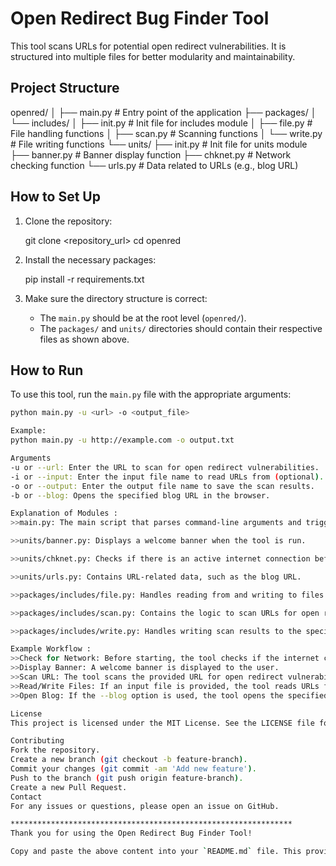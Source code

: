 # Open Redirect Bug Finder Tool

This tool scans URLs for potential open redirect vulnerabilities. It is structured into multiple files for better modularity and maintainability.

## Project Structure

openred/
│
├── main.py # Entry point of the application
├── packages/
│ └── includes/
│ ├── init.py # Init file for includes module
│ ├── file.py # File handling functions
│ ├── scan.py # Scanning functions
│ └── write.py # File writing functions
└── units/
├── init.py # Init file for units module
├── banner.py # Banner display function
├── chknet.py # Network checking function
└── urls.py # Data related to URLs (e.g., blog URL)

## How to Set Up

1. Clone the repository:
   
    git clone <repository_url>
    cd openred
 

2. Install the necessary packages:
   
    pip install -r requirements.txt


3. Make sure the directory structure is correct:
    - The `main.py` should be at the root level (`openred/`).
    - The `packages/` and `units/` directories should contain their respective files as shown above.

## How to Run

To use this tool, run the `main.py` file with the appropriate arguments:

```bash
python main.py -u <url> -o <output_file>

Example:
python main.py -u http://example.com -o output.txt

Arguments
-u or --url: Enter the URL to scan for open redirect vulnerabilities.
-i or --input: Enter the input file name to read URLs from (optional).
-o or --output: Enter the output file name to save the scan results.
-b or --blog: Opens the specified blog URL in the browser.

Explanation of Modules :
>>main.py: The main script that parses command-line arguments and triggers the relevant functions.

>>units/banner.py: Displays a welcome banner when the tool is run.

>>units/chknet.py: Checks if there is an active internet connection before proceeding with scans.

>>units/urls.py: Contains URL-related data, such as the blog URL.

>>packages/includes/file.py: Handles reading from and writing to files.

>>packages/includes/scan.py: Contains the logic to scan URLs for open redirect vulnerabilities.

>>packages/includes/write.py: Handles writing scan results to the specified output file.

Example Workflow :
>>Check for Network: Before starting, the tool checks if the internet connection is available.
>>Display Banner: A welcome banner is displayed to the user.
>>Scan URL: The tool scans the provided URL for open redirect vulnerabilities.
>>Read/Write Files: If an input file is provided, the tool reads URLs from it. Results are written to the specified output file.
>>Open Blog: If the --blog option is used, the tool opens the specified blog URL in the browser.

License
This project is licensed under the MIT License. See the LICENSE file for details.

Contributing
Fork the repository.
Create a new branch (git checkout -b feature-branch).
Commit your changes (git commit -am 'Add new feature').
Push to the branch (git push origin feature-branch).
Create a new Pull Request.
Contact
For any issues or questions, please open an issue on GitHub.

***************************************************************
Thank you for using the Open Redirect Bug Finder Tool!

Copy and paste the above content into your `README.md` file. This provides a comprehensive guide to your project, including its structure, setup, and usage.